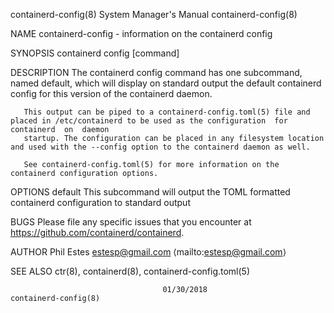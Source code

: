 containerd-config(8)						    System Manager's Manual						  containerd-config(8)

NAME
       containerd-config - information on the containerd config

SYNOPSIS
       containerd config [command]

DESCRIPTION
       The  containerd	config command has one subcommand, named default, which will display on standard output the default containerd config for this version
       of the containerd daemon.

       This output can be piped to a containerd-config.toml(5) file and placed in /etc/containerd to be used as the configuration  for	containerd  on	daemon
       startup. The configuration can be placed in any filesystem location and used with the --config option to the containerd daemon as well.

       See containerd-config.toml(5) for more information on the containerd configuration options.

OPTIONS
       default
	      This subcommand will output the TOML formatted containerd configuration to standard output

BUGS
       Please file any specific issues that you encounter at https://github.com/containerd/containerd.

AUTHOR
       Phil Estes estesp@gmail.com ⟨mailto:estesp@gmail.com⟩

SEE ALSO
       ctr(8), containerd(8), containerd-config.toml(5)

									  01/30/2018							  containerd-config(8)

